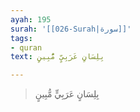 ```yaml
---
ayah: 195
surah: '[[026-Surah|سورة]]'
tags:
- quran
text: بِلِسَانٍ عَرَبِيٍّ مُّبِينٍ

---
```

> بِلِسَانٍ عَرَبِيٍّ مُّبِينٍ
